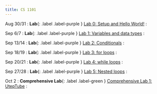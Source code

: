 ```yaml
---
title: CS 1101
---
```


Aug 30/31
: **Lab**{: .label .label-purple } 
[Lab 0: Setup and Hello World!](labs/0/spec)
:  

Sep 6/7
: **Lab**{: .label .label-purple } 
[Lab 1: Variables and data types](labs/1/spec)
:  

Sep 13/14
: **Lab**{: .label .label-purple } 
[Lab 2: Conditionals](labs/2/spec)
:  

Sep 18/19
: **Lab**{: .label .label-purple } 
[Lab 3: for loops](labs/3/spec)
:  

Sep 20/21
: **Lab**{: .label .label-purple } 
[Lab 4: while loops](labs/4/spec)
:  

Sep 27/28
: **Lab**{: .label .label-purple } 
[Lab 5: Nested loops](labs/5/spec)
:  

Oct 2
: **Comprehensive Lab**{: .label .label-green } 
[Comprehensive Lab 1: UtepTube](clabs/1/spec)
:  
